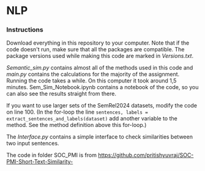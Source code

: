 # NLP

### Instructions

Download everything in this repository to your computer. Note that if the code doesn't run, make sure that all the packages are compatible. The package versions used while making this code are marked in *Versions.txt*.

*Semantic_sim.py* contains almost all of the methods used in this code and *main.py* contains the calculations for the majority of the assignment. Running the code takes a while. On this computer it took around 1,5 minutes. Sem_Sim_Notebook.ipynb contains a notebook of the code, so you can also see the results straight from there. 

If you want to use larger sets of the SemRel2024 datasets, modify the code on line 100. (In the for-loop the line 
`sentences, labels = extract_sentences_and_labels(dataset)`
add another variable to the method. See the method definition above this for-loop.)

The *Interface.py* contains a simple interface to check similarities between two input sentences.

The code in folder SOC_PMI is from https://github.com/pritishyuvraj/SOC-PMI-Short-Text-Similarity-
